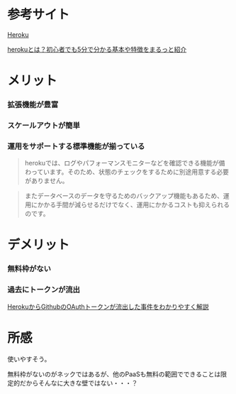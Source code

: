 # 参考サイト

[Heroku](https://jp.heroku.com/home)

[herokuとは？初心者でも5分で分かる基本や特徴をまるっと紹介](https://www.sejuku.net/blog/7858)


# メリット

### 拡張機能が豊富

### スケールアウトが簡単

### 運用をサポートする標準機能が揃っている

> herokuでは、ログやパフォーマンスモニターなどを確認できる機能が備わっています。そのため、状態のチェックをするために別途用意する必要がありません。

> またデータベースのデータを守るためのバックアップ機能もあるため、運用にかかる手間が減らせるだけでなく、運用にかかるコストも抑えられるのです。


# デメリット

### 無料枠がない

### 過去にトークンが流出

[HerokuからGithubのOAuthトークンが流出した事件をわかりやすく解説](https://qiita.com/snooow/items/bb831ccc766dd994dfed)


# 所感

使いやすそう。

無料枠がないのがネックではあるが、他のPaaSも無料の範囲でできることは限定的だからそんなに大きな壁ではない・・・？
